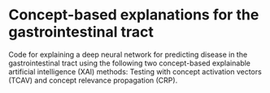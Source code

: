 # Concept-based explanations for the gastrointestinal tract
Code for explaining a deep neural network for predicting disease in the gastrointestinal tract using the following two concept-based explainable artificial intelligence (XAI) methods: Testing with concept activation vectors (TCAV) and concept relevance propagation (CRP).
